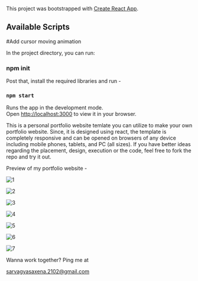 This project was bootstrapped with [Create React App](https://github.com/facebook/create-react-app).

## Available Scripts

#Add cursor moving animation

In the project directory, you can run:

### npm init

Post that, install the required libraries and run - 

### `npm start`

Runs the app in the development mode.\
Open [http://localhost:3000](http://localhost:3000) to view it in your browser.

This is a personal portfolio website temlate you can utilize to make your own portfolio website. Since, it is designed using react, the template is completely responsive and can be opened on browsers of any device including mobile phones, tablets, and PC (all sizes).
If you have better ideas regarding the placement, design, execution or the code, feel free to fork the repo and try it out.

Preview of my portfolio website - 


![1](https://github.com/serverf21/Personal-Portfolio/assets/30923855/b01578e5-c656-44b4-b558-e6de88b134f4)

![2](https://github.com/serverf21/Personal-Portfolio/assets/30923855/91d187d5-d63f-43de-a120-9ccb7c5ed38d)

![3](https://github.com/serverf21/Personal-Portfolio/assets/30923855/fac9739e-6fde-4f16-b123-8d24a0877f71)

![4](https://github.com/serverf21/Personal-Portfolio/assets/30923855/065c8de6-163c-4755-b27c-60e82a095d90)

![5](https://github.com/serverf21/Personal-Portfolio/assets/30923855/724858f7-bc0c-4e73-9768-8f691efd778f)

![6](https://github.com/serverf21/Personal-Portfolio/assets/30923855/bd800daf-674a-4d86-bc43-9e488f0fe7bb)

![7](https://github.com/serverf21/Personal-Portfolio/assets/30923855/841ea6d0-9cc3-4961-ad0c-7a81ed7440fd)


Wanna work together? Ping me at

sarvagyasaxena.2102@gmail.com
